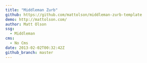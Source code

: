 ```yaml
---
title: "Middleman Zurb"
github: https://github.com/mattolson/middleman-zurb-template
demo: http://mattolson.com/
author: Matt Olson
ssg:
  - Middleman
cms:
  - No Cms
date: 2013-02-02T00:32:42Z
github_branch: master
---
```

